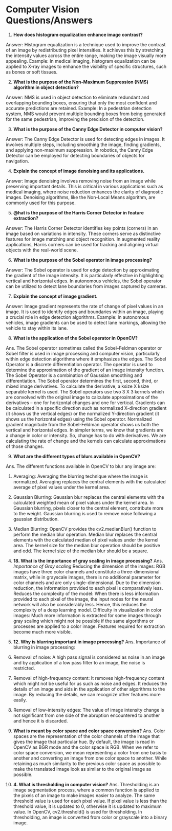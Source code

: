 # Computer Vision Questions/Answers 

1. **How does histogram equalization enhance image contrast?**

Answer: Histogram equalization is a technique used to improve the contrast of an image by redistributing pixel intensities.
It achieves this by stretching the intensity values across the entire range, making the image visually more appealing.
Example: In medical imaging, histogram equalization can be applied to X-ray images to enhance the visibility of specific structures, such as bones or soft tissues.

2. **What is the purpose of the Non-Maximum Suppression (NMS) algorithm in object detection?**

Answer: NMS is used in object detection to eliminate redundant and overlapping bounding boxes, ensuring that only the most confident and accurate predictions are retained.
Example: In a pedestrian detection system, NMS would prevent multiple bounding boxes from being generated for the same pedestrian, improving the precision of the detection.

3. **What is the purpose of the Canny Edge Detector in computer vision?**

Answer: The Canny Edge Detector is used for detecting edges in images. It involves multiple steps, including smoothing the image, finding gradients, and applying non-maximum suppression.
In robotics, the Canny Edge Detector can be employed for detecting boundaries of objects for navigation.

4. **Explain the concept of image denoising and its applications.**

Answer: Image denoising involves removing noise from an image while preserving important details.
This is critical in various applications such as medical imaging, where noise reduction enhances the clarity of diagnostic images.
Denoising algorithms, like the Non-Local Means algorithm, are commonly used for this purpose.

5. **@hat is the purpose of the Harris Corner Detector in feature extraction?**

Answer: The Harris Corner Detector identifies key points (corners) in an image based on variations in intensity.
These corners serve as distinctive features for image matching and object recognition.
In augmented reality applications, Harris corners can be used for tracking and aligning virtual objects with the real-world scene.

6. **What is the purpose of the Sobel operator in image processing?**

Answer: The Sobel operator is used for edge detection by approximating the gradient of the image intensity.
It is particularly effective in highlighting vertical and horizontal edges. In autonomous vehicles, the Sobel operator can be utilized to detect lane boundaries from images captured by cameras.

7. **Explain the concept of image gradient.**

Answer: Image gradient represents the rate of change of pixel values in an image. It is used to identify edges and boundaries within an image, playing a crucial role in edge detection algorithms.
Example: In autonomous vehicles, image gradients can be used to detect lane markings, allowing the vehicle to stay within its lane.

8. **What is the application of the Sobel operator in OpenCV?**

Ans. The Sobel operator sometimes called the Sobel–Feldman operator or Sobel filter is used in image processing and computer vision, particularly within edge detection algorithms where it emphasizes the edges. The Sobel Operator is a discrete differentiation operator. The operator is used to determine the approximation of the gradient of an image intensity function.
The Sobel Operator is a combination of Gaussian smoothing and differentiation. The Sobel operator determines the first, second, third, or mixed image derivatives. To calculate the derivative, a ksize X ksize separable kernel is used. The Sobel operators use two 3 X 3 kernels which are convolved with the original image to calculate approximations of the derivatives – one for horizontal changes and one for vertical.
Gradients can be calculated in a specific direction such as normalized X-direction gradient (it shows us the vertical edges) or the normalized Y-direction gradient (it shows us the horizontal edges) using the Sobel operator. Normalized gradient magnitude from the Sobel-Feldman operator shows us both the vertical and horizontal edges.
In simpler terms, we know that gradients are a change in color or intensity. So, change has to do with derivatives. We are calculating the rate of change and the kernels can calculate approximations of those changes.

9. **What are the different types of blurs available in OpenCV?**

Ans. The different functions available in OpenCV to blur any image are:
1. Averaging: Averaging the blurring technique where the image is normalized. Averaging replaces the central elements with the calculated average of pixel values under the kernel area.
2. Gaussian Blurring: Gaussian blur replaces the central elements with the calculated weighted mean of pixel values under the kernel area. In Gaussian blurring, pixels closer to the central element, contribute more to the weight. Gaussian blurring is used to remove noise following a gaussian distribution.
3. Median Blurring: OpenCV provides the cv2.medianBlur() function to perform the median blur operation. Median blur replaces the central elements with the calculated median of pixel values under the kernel area. The kernel size for the median blur operation should be positive and odd. The kernel size of the median blur should be a square.

10. **18. What is the importance of gray scaling in image processing?**
Ans. *Importance of Gray scaling*
Reducing the dimension of the images: RGB images have three color channels and constitute a three-dimensional matrix, while in grayscale images, there is no additional parameter for color channels and are only single-dimensional.
Due to the dimension reduction, the information provided to each pixel is comparatively less.
Reduces the complexity of the model: When there is less information provided to each pixel of the image, the input nodes for the neural network will also be considerably less. Hence, this reduces the complexity of a deep learning model.
Difficulty in visualization in color images: Much more information is extracted for some images through gray scaling which might not be possible if the same algorithms or processes are applied to a color image. Features required for extraction become much more visible.

11. **12. Why is blurring important in image processing?**
Ans. Importance of blurring in image processing:
1. Removal of noise: A high pass signal is considered as noise in an image and by application of a low pass filter to an image, the noise is restricted.
2. Removal of high-frequency content: It removes high-frequency content which might not be useful for us such as noise and edges. It reduces the details of an image and aids in the application of other algorithms to the image. By reducing the details, we can recognize other features more easily.
3. Removal of low-intensity edges: The value of image intensity change is not significant from one side of the abruption encountered to another and hence it is discarded.

12. **What is meant by color space and color space conversion?**
Ans. Color spaces are the representation of the color channels of the image that gives the image that particular hue. By default, the image is read in OpenCV as BGR mode and the color space is RGB.
When we refer to color space conversion, we mean representing a color from one basis to another and converting an image from one color space to another. While retaining as much similarity to the previous color space as possible to make the translated image look as similar to the original image as possible.

13. **4. What is thresholding in computer vision?**
Ans. Thresholding is an image segmentation process, where a common function is applied to the pixels of an image to make images easier to analyze. The same threshold value is used for each pixel value. If pixel value is less than the threshold value, it is updated to 0, otherwise it is updated to maximum value. In OpenCV, cv2.threshold() is used for thresholding. In thresholding, an image is converted from color or grayscale into a binary image.

